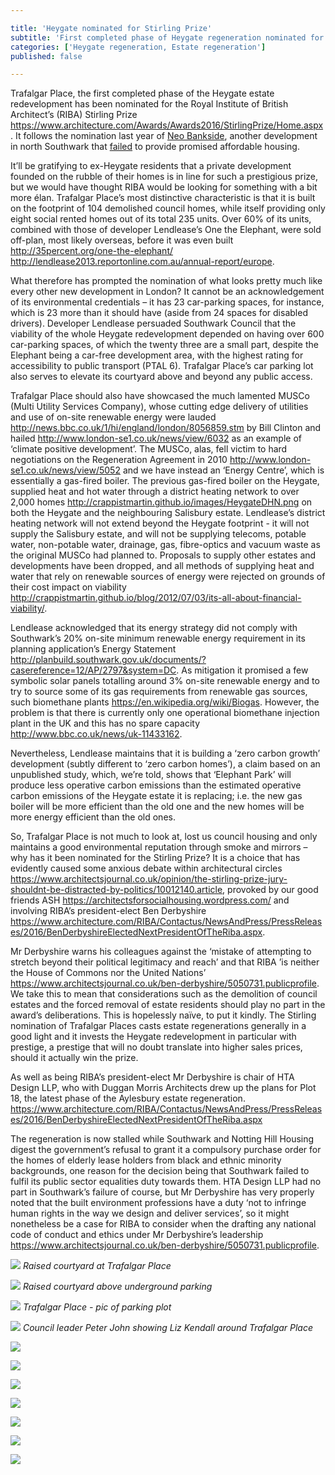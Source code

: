 ```yaml
---

title: 'Heygate nominated for Stirling Prize'
subtitle: 'First completed phase of Heygate regeneration nominated for architecture award'
categories: ['Heygate regeneration, Estate regeneration']
published: false

---
```

Trafalgar Place, the first completed phase of the Heygate estate redevelopment has been nominated for the Royal Institute of British Architect’s (RIBA) Stirling Prize https://www.architecture.com/Awards/Awards2016/StirlingPrize/Home.aspx.
It follows the nomination last year of [Neo Bankside](http://35percent.org/neo-bankside), another development in north Southwark that [failed](https://www.theguardian.com/artanddesign/architecture-design-blog/2015/jul/21/neo-bankside-how-richard-rogers-new-non-dom-accom-cut-out-the-poor) to provide promised affordable housing.

It’ll be gratifying to ex-Heygate residents that a private development founded on the rubble of their homes is in line for such a prestigious prize, but we would have thought RIBA would be looking for something with a bit more élan.  Trafalgar Place’s most distinctive characteristic is that it is built on the footprint of 104 demolished council homes, while itself providing only eight social rented homes out of its total 235 units.  Over 60% of its units, combined with those of developer Lendlease’s One the Elephant, were sold off-plan, most likely overseas, before it was even built http://35percent.org/one-the-elephant/ http://lendlease2013.reportonline.com.au/annual-report/europe.

What therefore has prompted the nomination of what looks pretty much like every other new development in London?  It cannot be an acknowledgement of its environmental credentials – it has 23 car-parking spaces, for instance, which is 23 more than it should have (aside from 24 spaces for disabled drivers).  Developer Lendlease persuaded Southwark Council that the viability of the whole Heygate redevelopment depended on having over 600 car-parking spaces, of which the twenty three are a small part, despite the Elephant being a car-free development area, with the highest rating for accessibility to public transport (PTAL 6).  Trafalgar Place’s car parking lot also serves to elevate its courtyard above and beyond any public access.

Trafalgar Place should also have showcased the much lamented MUSCo (Multi Utility Services Company), whose cutting edge delivery of utilities and use of on-site renewable energy were lauded http://news.bbc.co.uk/1/hi/england/london/8056859.stm by Bill Clinton and hailed http://www.london-se1.co.uk/news/view/6032 as an example of ‘climate positive development’.  The MUSCo, alas, fell victim to hard negotiations on the Regeneration Agreement in 2010 http://www.london-se1.co.uk/news/view/5052 and we have instead an ‘Energy Centre’, which is essentially a gas-fired boiler.  The previous gas-fired boiler on the Heygate, supplied heat and hot water through a district heating network  to over 2,000 homes http://crappistmartin.github.io/images/HeygateDHN.png on both the Heygate and the neighbouring Salisbury estate.  Lendlease’s  district heating network will not extend beyond the Heygate footprint - it will not supply the Salisbury estate, and will not be supplying telecoms, potable water, non-potable water, drainage, gas, fibre-optics and vacuum waste as the original MUSCo had planned to. Proposals to supply other estates and developments have been dropped, and all methods of supplying heat and water that rely on renewable sources of energy were rejected on grounds of their cost impact on viability http://crappistmartin.github.io/blog/2012/07/03/its-all-about-financial-viability/.

Lendlease acknowledged that its energy strategy did not comply with Southwark’s 20% on-site minimum renewable energy requirement in its planning application’s Energy Statement http://planbuild.southwark.gov.uk/documents/?casereference=12/AP/2797&system=DC. As mitigation it promised a few symbolic solar panels totalling around 3% on-site renewable energy and to try to source some of its gas requirements from renewable gas sources, such biomethane plants https://en.wikipedia.org/wiki/Biogas. However, the problem is that there is currently only one operational biomethane injection plant in the UK and this has no spare capacity http://www.bbc.co.uk/news/uk-11433162.

Nevertheless, Lendlease maintains that it is building a ‘zero carbon growth’ development (subtly different to ‘zero carbon homes’), a  claim based on an unpublished study, which, we’re told, shows that ‘Elephant Park’ will produce less operative carbon emissions than the estimated operative carbon emissions of the Heygate estate it is replacing; i.e. the new gas boiler will be more efficient than the old one and the new homes will be more energy efficient than the old ones.

So, Trafalgar Place is not much to look at, lost us council housing and only maintains a good environmental reputation through smoke and mirrors – why has it been nominated for the Stirling Prize? It is a choice that has evidently caused some anxious debate within architectural circles https://www.architectsjournal.co.uk/opinion/the-stirling-prize-jury-shouldnt-be-distracted-by-politics/10012140.article, provoked by our good friends ASH https://architectsforsocialhousing.wordpress.com/  and involving RIBA’s president-elect Ben Derbyshire https://www.architecture.com/RIBA/Contactus/NewsAndPress/PressReleases/2016/BenDerbyshireElectedNextPresidentOfTheRiba.aspx.

Mr Derbyshire warns his colleagues against the ‘mistake of attempting to stretch beyond their political legitimacy and reach’ and that RIBA ’is neither the House of Commons nor the United Nations’ https://www.architectsjournal.co.uk/ben-derbyshire/5050731.publicprofile.  We take this to mean that considerations such as the demolition of council estates and the forced removal of estate residents should play no part in the award’s deliberations.  This is hopelessly naïve, to put it kindly.   The Stirling nomination of Trafalgar Places casts estate regenerations generally in a good light and it invests the Heygate redevelopment in particular with prestige, a prestige that will no doubt translate into higher sales prices, should it actually win the prize.

As well as being RIBA’s president-elect Mr Derbyshire is chair of HTA Design LLP, who with Duggan Morris Architects drew up the plans for Plot 18, the latest phase of the Aylesbury estate regeneration. https://www.architecture.com/RIBA/Contactus/NewsAndPress/PressReleases/2016/BenDerbyshireElectedNextPresidentOfTheRiba.aspx

The regeneration is now stalled while Southwark and Notting Hill Housing digest the government’s refusal to grant it a compulsory purchase order for the homes of elderly lease holders from black and ethnic minority backgrounds, one reason for the decision being that Southwark failed to fulfil its public sector equalities duty towards them.  HTA Design LLP had no part in Southwark’s failure of course, but Mr Derbyshire has very properly noted that the built environment professions have a duty ‘not to infringe human rights in the way we design and deliver services’, so it might nonetheless be a case for RIBA to consider when the drafting any national code of conduct and ethics under Mr Derbyshire’s leadership https://www.architectsjournal.co.uk/ben-derbyshire/5050731.publicprofile.

![](/img/trafalgarplacecourtyard.jpg)
*Raised courtyard at Trafalgar Place*

![](http://crappistmartin.github.io/images/heygate_raised_courtyards2.png)
*Raised courtyard above underground parking*

![](/img/undergroundcarpark.jpg)
*Trafalgar Place - pic of parking plot*

![](/img/pjlizkendalltrafalgarplace.jpg)
*Council leader Peter John showing Liz Kendall around Trafalgar Place*

![](/img/pj_lizkendal_heygate.png)

![](/img/TrafalgarPlaceCN.png)

![](/img/bojoandpj.jpg)

![](/img/heygatevisit.jpg)

![](/img/brandonlewistrafalgarplace.png)

![](/img/trafalgarplacebasketballcourt.jpg)

![](/img/trafalgarplacedemolition.jpg)



